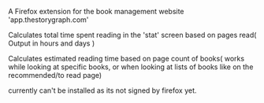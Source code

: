 A Firefox extension for the book management website 'app.thestorygraph.com'

Calculates total time spent reading in the 'stat' screen based on pages read( Output in hours and days )

Calculates estimated reading time based on page count of books( works while looking at specific books, or when looking at lists of books like on the recommended/to read page)

currently can't be installed as its not signed by firefox yet.
